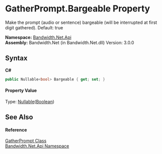 ﻿# GatherPrompt.Bargeable Property 
 

Make the prompt (audio or sentence) bargeable (will be interrupted at first digit gathered). Default: true

**Namespace:**&nbsp;<a href ="N_Bandwidth_Net_Api.md">Bandwidth.Net.Api</a><br />**Assembly:**&nbsp;Bandwidth.Net (in Bandwidth.Net.dll) Version: 3.0.0

## Syntax

**C#**<br />
``` C#
public Nullable<bool> Bargeable { get; set; }
```


#### Property Value
Type: <a href="http://msdn2.microsoft.com/en-us/library/b3h38hb0" target="_blank">Nullable</a>(<a href="http://msdn2.microsoft.com/en-us/library/a28wyd50" target="_blank">Boolean</a>)

## See Also


#### Reference
<a href ="T_Bandwidth_Net_Api_GatherPrompt.md">GatherPrompt Class</a><br /><a href ="N_Bandwidth_Net_Api.md">Bandwidth.Net.Api Namespace</a><br />